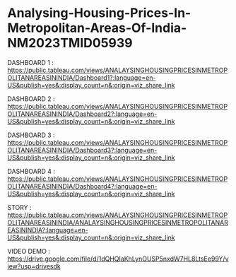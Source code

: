 # Analysing-Housing-Prices-In-Metropolitan-Areas-Of-India-NM2023TMID05939
DASHBOARD 1 : https://public.tableau.com/views/ANALAYSINGHOUSINGPRICESINMETROPOLITANAREASININDIA/Dashboard1?:language=en-US&publish=yes&:display_count=n&:origin=viz_share_link

DASHBOARD 2 : https://public.tableau.com/views/ANALAYSINGHOUSINGPRICESINMETROPOLITANAREASININDIA/Dashboard2?:language=en-US&publish=yes&:display_count=n&:origin=viz_share_link

DASHBOARD 3 : https://public.tableau.com/views/ANALAYSINGHOUSINGPRICESINMETROPOLITANAREASININDIA/Dashboard3?:language=en-US&publish=yes&:display_count=n&:origin=viz_share_link

DASHBOARD 4 : https://public.tableau.com/views/ANALAYSINGHOUSINGPRICESINMETROPOLITANAREASININDIA/Dashboard4?:language=en-US&publish=yes&:display_count=n&:origin=viz_share_link

STORY      : https://public.tableau.com/views/ANALAYSINGHOUSINGPRICESINMETROPOLITANAREASININDIA/ANALAYSINGHOUSINGPRICESINMETROPOLITANAREASININDIA?:language=en-US&publish=yes&:display_count=n&:origin=viz_share_link

VIDEO DEMO : https://drive.google.com/file/d/1dQHQIaKhLynOUSP5nxdW7HL8LtsEe99Y/view?usp=drivesdk
